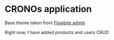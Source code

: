 # CRONOs application

Base theme taken from [Flowbite admin](https://github.com/themesberg/flowbite-admin-dashboard/tree/main)

Right now, I have added products and users CRUD
